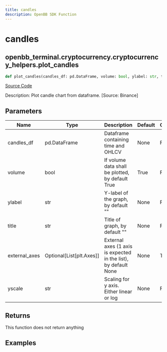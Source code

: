 ```yaml
---
title: candles
description: OpenBB SDK Function
---
```


# candles

## openbb_terminal.cryptocurrency.cryptocurrency_helpers.plot_candles

```python title='openbb_terminal/cryptocurrency/cryptocurrency_helpers.py'
def plot_candles(candles_df: pd.DataFrame, volume: bool, ylabel: str, title: str, external_axes: list[plt.Axes] | None, yscale: str) -> None
```
[Source Code](https://github.com/OpenBB-finance/OpenBBTerminal/tree/main/openbb_terminal/cryptocurrency/cryptocurrency_helpers.py#L1469)

Description: Plot candle chart from dataframe. [Source: Binance]

## Parameters

| Name | Type | Description | Default | Optional |
| ---- | ---- | ----------- | ------- | -------- |
| candles_df | pd.DataFrame | Dataframe containing time and OHLCV | None | False |
| volume | bool | If volume data shall be plotted, by default True | True | False |
| ylabel | str | Y-label of the graph, by default "" | None | False |
| title | str | Title of graph, by default "" | None | False |
| external_axes | Optional[List[plt.Axes]] | External axes (1 axis is expected in the list), by default None | None | True |
| yscale | str | Scaling for y axis.  Either linear or log | None | False |

## Returns

This function does not return anything

## Examples

